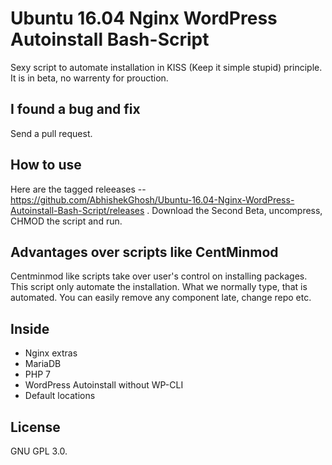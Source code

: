 # Ubuntu 16.04 Nginx WordPress Autoinstall Bash-Script 

Sexy script to automate installation in KISS (Keep it simple stupid) principle. It is in beta, no warrenty for prouction.

## I found a bug and fix

Send a pull request.

## How to use

Here are the tagged releeases -- https://github.com/AbhishekGhosh/Ubuntu-16.04-Nginx-WordPress-Autoinstall-Bash-Script/releases . Download the Second Beta, uncompress, CHMOD the script and run. 

## Advantages over scripts like CentMinmod

Centminmod like scripts take over user's control on installing packages. This script only automate the installation. What we normally type, that is automated. You can easily remove any component late, change repo etc. 

## Inside

+ Nginx extras
+ MariaDB
+ PHP 7
+ WordPress Autoinstall without WP-CLI
+ Default locations

## License 

GNU GPL 3.0. 
